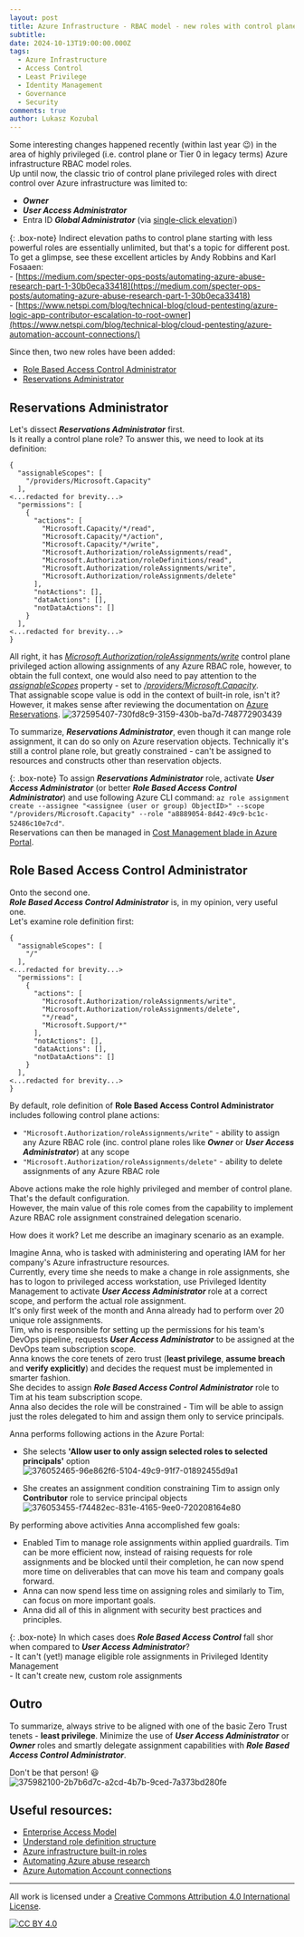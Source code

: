 ```yaml
---
layout: post
title: Azure Infrastructure - RBAC model - new roles with control plane permissions
subtitle:
date: 2024-10-13T19:00:00.000Z
tags:
  - Azure Infrastructure
  - Access Control
  - Least Privilege
  - Identity Management
  - Governance
  - Security
comments: true
author: Lukasz Kozubal
---
```


Some interesting changes happened recently (within last year 😉) in the area of highly privileged (i.e. control plane or Tier 0 in legacy terms) Azure infrastructure RBAC model roles.<br>
Up until now, the classic trio of control plane privileged roles with direct control over Azure infrastructure was limited to:

- **_Owner_**
- **_User Access Administrator_**
- Entra ID **_Global Administrator_** (via [single-click elevation](https://learn.microsoft.com/en-us/azure/role-based-access-control/elevate-access-global-admin)❕)

{: .box-note}
Indirect elevation paths to control plane starting with less powerful roles are essentially unlimited, but that's a topic for different post.<br>
To get a glimpse, see these excellent articles by Andy Robbins and Karl Fosaaen:<br>- [https://medium.com/specter-ops-posts/automating-azure-abuse-research-part-1-30b0eca33418](https://medium.com/specter-ops-posts/automating-azure-abuse-research-part-1-30b0eca33418)<br>- [https://www.netspi.com/blog/technical-blog/cloud-pentesting/azure-logic-app-contributor-escalation-to-root-owner](https://www.netspi.com/blog/technical-blog/cloud-pentesting/azure-automation-account-connections/)

Since then, two new roles have been added:

- [Role Based Access Control Administrator](https://learn.microsoft.com/en-us/azure/role-based-access-control/built-in-roles/privileged#role-based-access-control-administrator)
- [Reservations Administrator](https://learn.microsoft.com/en-us/azure/role-based-access-control/built-in-roles/privileged#reservations-administrator)

## Reservations Administrator

Let's dissect **_Reservations Administrator_** first.<br>
Is it really a control plane role? To answer this, we need to look at its definition:

```
{
  "assignableScopes": [
    "/providers/Microsoft.Capacity"
  ],
<...redacted for brevity...>
  "permissions": [
    {
      "actions": [
        "Microsoft.Capacity/*/read",
        "Microsoft.Capacity/*/action",
        "Microsoft.Capacity/*/write",
        "Microsoft.Authorization/roleAssignments/read",
        "Microsoft.Authorization/roleDefinitions/read",
        "Microsoft.Authorization/roleAssignments/write",
        "Microsoft.Authorization/roleAssignments/delete"
      ],
      "notActions": [],
      "dataActions": [],
      "notDataActions": []
    }
  ],
<...redacted for brevity...>
}
```
All right, it has _<ins>Microsoft.Authorization/roleAssignments/write</ins>_ control plane privileged action allowing assignments of any Azure RBAC role, however, to obtain the full context, one would also need to pay attention to the _<ins>assignableScopes<ins>_ property - set to _<ins>/providers/Microsoft.Capacity</ins>_.<br>That assignable scope value is odd in the context of built-in role, isn't it?<br> However, it makes sense after reviewing the documentation on [Azure Reservations](https://learn.microsoft.com/en-us/azure/cost-management-billing/reservations/view-reservations#who-can-manage-a-reservation-by-default).
![372595407-730fd8c9-3159-430b-ba7d-748772903439](https://github.com/user-attachments/assets/984de9e9-a428-42b2-8614-386d4e98a6aa)<br>

To summarize, **_Reservations Administrator_**, even though it can mange role assignment, it can do so only on Azure reservation objects. Technically it's still a control plane role, but greatly constrained - can't be assigned to resources and constructs other than reservation objects.

{: .box-note}
To assign **_Reservations Administrator_** role, activate **_User Access Administrator_** (or better **_Role Based Access Control Administrator_**)  and use following Azure CLI command: ```az role assignment create --assignee "<assignee (user or group) ObjectID>" --scope "/providers/Microsoft.Capacity" --role "a8889054-8d42-49c9-bc1c-52486c10e7cd"```.<br>Reservations can then be managed in [Cost Management blade in Azure Portal](https://portal.azure.com/#view/Microsoft_Azure_CostManagement/Menu/~/reservations).

## Role Based Access Control Administrator
Onto the second one.<br>
**_Role Based Access Control Administrator_** is, in my opinion, very useful one.<br>
Let's examine role definition first:
```
{
  "assignableScopes": [
    "/"
  ],
<...redacted for brevity...>
  "permissions": [
    {
      "actions": [
        "Microsoft.Authorization/roleAssignments/write",
        "Microsoft.Authorization/roleAssignments/delete",
        "*/read",
        "Microsoft.Support/*"
      ],
      "notActions": [],
      "dataActions": [],
      "notDataActions": []
    }
  ],
<...redacted for brevity...>
}
```
By default, role definition of **Role Based Access Control Administrator** includes following control plane actions:
- ```"Microsoft.Authorization/roleAssignments/write"``` - ability to assign any Azure RBAC role (inc. control plane roles like **_Owner_** or **_User Access Administrator_**) at any scope
- ```"Microsoft.Authorization/roleAssignments/delete"``` - ability to delete assignments of any Azure RBAC role

Above actions make the role highly privileged and member of control plane. That's the default configuration.<br> 
However, the main value of this role comes from the capability to implement Azure RBAC role assignment constrained delegation scenario.

How does it work? Let me describe an imaginary scenario as an example.

Imagine Anna, who is tasked with administering and operating IAM for her company's Azure infrastructure resources.<br>
Currently, every time she needs to make a change in role assignments, she has to logon to privileged access workstation, use Privileged Identity Management to activate **_User Access Administrator_** role at a correct scope, and perform the actual role assignment.<br>
It's only first week of the month and Anna already had to perform over 20 unique role assignments.<br> 
Tim, who is responsible for setting up the permissions for his team's DevOps pipeline, requests **_User Access Administrator_** to be assigned at the DevOps team subscription scope.<br>
Anna knows the core tenets of zero trust (**least privilege**, **assume breach** and **verify explicitly**) and decides the request must be implemented in smarter fashion.<br>
She decides to assign **_Role Based Access Control Administrator_** role to Tim at his team subscription scope.<br>
Anna also decides the role will be constrained - Tim will be able to assign just the roles delegated to him and assign them only to service principals.<br>

Anna performs following actions in the Azure Portal:<br>

  - She selects <b>'Allow user to only assign selected roles to selected principals'</b> option
  ![376052465-96e862f6-5104-49c9-91f7-01892455d9a1](https://github.com/user-attachments/assets/f39f8706-92aa-444d-9c51-7d1b873462cf)


  - She creates an assignment condition constraining Tim to assign only <b>Contributor</b> role to service principal objects
  ![376053455-f74482ec-831e-4165-9ee0-720208164e80](https://github.com/user-attachments/assets/5737327b-0165-4480-b5ba-f3d391c3f5a5)

By performing above activities Anna accomplished few goals:

- Enabled Tim to manage role assignments within applied guardrails. Tim can be more efficient now, instead of raising requests for role assignments and be blocked until their completion, he can now spend more time on deliverables that can move his team and company goals forward.
- Anna can now spend less time on assigning roles and similarly to Tim, can focus on more important goals.
- Anna did all of this in alignment with security best practices and principles. 

{: .box-note}
In which cases does **_Role Based Access Control_** fall shor when compared to **_User Access Administrator_**? <br>- It can't (yet!) manage eligible role assignments in Privileged Identity Management<br>- It can't create new, custom role assignments

## Outro

To summarize, always strive to be aligned with one of the basic Zero Trust tenets - **least privilege**. Minimize the use of **_User Access Administrator_** or **_Owner_** roles and smartly delegate assignment capabilities with **_Role Based Access Control Administrator_**.

Don't be that person! :smiley: <br>
![375982100-2b7b6d7c-a2cd-4b7b-9ced-7a373bd280fe](https://github.com/user-attachments/assets/7a1ab07c-2f80-4ac4-bc10-f8833b5f2d7b)

## Useful resources:

- [Enterprise Access Model](https://learn.microsoft.com/en-us/security/privileged-access-workstations/privileged-access-access-model)
- [Understand role definition structure](https://learn.microsoft.com/en-us/azure/role-based-access-control/role-definitions)
- [Azure infrastructure built-in roles](https://learn.microsoft.com/en-us/azure/role-based-access-control/built-in-roles)
- [Automating Azure abuse research](https://medium.com/specter-ops-posts/automating-azure-abuse-research-part-1-30b0eca33418)
- [Azure Automation Account connections](https://www.netspi.com/blog/technical-blog/cloud-pentesting/azure-automation-account-connections/)

-------------------------------------------------------------------------------------------
All work is licensed under a [Creative Commons Attribution 4.0 International License][cc-by].

[![CC BY 4.0][cc-by-image]][cc-by]

[cc-by]: http://creativecommons.org/licenses/by/4.0/
[cc-by-image]: https://i.creativecommons.org/l/by/4.0/88x31.png
[cc-by-shield]: https://img.shields.io/badge/License-CC%20BY%204.0-lightgrey.svg
